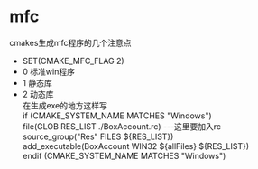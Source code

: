 # mfc

cmakes生成mfc程序的几个注意点  
- SET(CMAKE_MFC_FLAG 2) 
 - 0 标准win程序
 - 1 静态库  
 - 2 动态库  
在生成exe的地方这样写  
if (CMAKE_SYSTEM_NAME MATCHES "Windows")     
file(GLOB RES_LIST ./BoxAccount.rc) ---这里要加入rc  
source_group("Res" FILES ${RES_LIST})  
add_executable(BoxAccount WIN32 ${allFiles} ${RES_LIST})  
endif (CMAKE_SYSTEM_NAME MATCHES "Windows") 